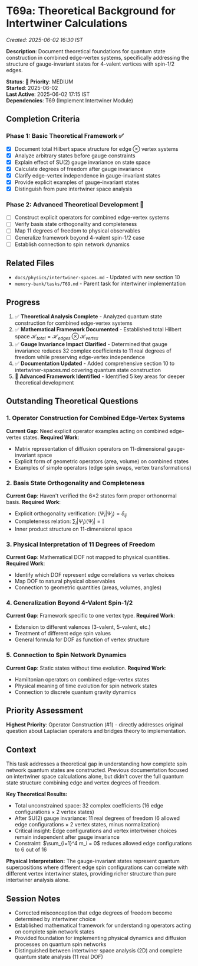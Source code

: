 # T69a: Theoretical Background for Intertwiner Calculations
*Created: 2025-06-02 16:30 IST*

**Description**: Document theoretical foundations for quantum state construction in combined edge-vertex systems, specifically addressing the structure of gauge-invariant states for 4-valent vertices with spin-1/2 edges.

**Status**: 🔄 **Priority**: MEDIUM  
**Started**: 2025-06-02  
**Last Active**: 2025-06-02 17:15 IST  
**Dependencies**: T69 (Implement Intertwiner Module)

## Completion Criteria
### Phase 1: Basic Theoretical Framework ✅
- [x] Document total Hilbert space structure for edge ⊗ vertex systems
- [x] Analyze arbitrary states before gauge constraints
- [x] Explain effect of SU(2) gauge invariance on state space
- [x] Calculate degrees of freedom after gauge invariance
- [x] Clarify edge-vertex independence in gauge-invariant states
- [x] Provide explicit examples of gauge-invariant states
- [x] Distinguish from pure intertwiner space analysis

### Phase 2: Advanced Theoretical Development 🔄
- [ ] Construct explicit operators for combined edge-vertex systems
- [ ] Verify basis state orthogonality and completeness
- [ ] Map 11 degrees of freedom to physical observables
- [ ] Generalize framework beyond 4-valent spin-1/2 case
- [ ] Establish connection to spin network dynamics

## Related Files
- `docs/physics/intertwiner-spaces.md` - Updated with new section 10
- `memory-bank/tasks/T69.md` - Parent task for intertwiner implementation

## Progress
1. ✅ **Theoretical Analysis Complete** - Analyzed quantum state construction for combined edge-vertex systems
2. ✅ **Mathematical Framework Documented** - Established total Hilbert space $\mathcal{H}_{total} = \mathcal{H}_{edges} \otimes \mathcal{H}_{vertex}$
3. ✅ **Gauge Invariance Impact Clarified** - Determined that gauge invariance reduces 32 complex coefficients to 11 real degrees of freedom while preserving edge-vertex independence
4. ✅ **Documentation Updated** - Added comprehensive section 10 to intertwiner-spaces.md covering quantum state construction
5. 🔄 **Advanced Framework Identified** - Identified 5 key areas for deeper theoretical development

## Outstanding Theoretical Questions

### 1. Operator Construction for Combined Edge-Vertex Systems
**Current Gap**: Need explicit operator examples acting on combined edge-vertex states.
**Required Work**:
- Matrix representation of diffusion operators on 11-dimensional gauge-invariant space
- Explicit form of geometric operators (area, volume) on combined states
- Examples of simple operators (edge spin swaps, vertex transformations)

### 2. Basis State Orthogonality and Completeness
**Current Gap**: Haven't verified the 6×2 states form proper orthonormal basis.
**Required Work**:
- Explicit orthogonality verification: $\langle\Psi_i|\Psi_j\rangle = \delta_{ij}$
- Completeness relation: $\sum_i |\Psi_i\rangle\langle\Psi_i| = \mathbb{I}$
- Inner product structure on 11-dimensional space

### 3. Physical Interpretation of 11 Degrees of Freedom
**Current Gap**: Mathematical DOF not mapped to physical quantities.
**Required Work**:
- Identify which DOF represent edge correlations vs vertex choices
- Map DOF to natural physical observables
- Connection to geometric quantities (areas, volumes, angles)

### 4. Generalization Beyond 4-Valent Spin-1/2
**Current Gap**: Framework specific to one vertex type.
**Required Work**:
- Extension to different valences (3-valent, 5-valent, etc.)
- Treatment of different edge spin values
- General formula for DOF as function of vertex structure

### 5. Connection to Spin Network Dynamics
**Current Gap**: Static states without time evolution.
**Required Work**:
- Hamiltonian operators on combined edge-vertex states
- Physical meaning of time evolution for spin network states
- Connection to discrete quantum gravity dynamics

## Priority Assessment
**Highest Priority**: Operator Construction (#1) - directly addresses original question about Laplacian operators and bridges theory to implementation.

## Context
This task addresses a theoretical gap in understanding how complete spin network quantum states are constructed. Previous documentation focused on intertwiner space calculations alone, but didn't cover the full quantum state structure combining edge and vertex degrees of freedom.

**Key Theoretical Results:**
- Total unconstrained space: 32 complex coefficients (16 edge configurations × 2 vertex states)
- After SU(2) gauge invariance: 11 real degrees of freedom (6 allowed edge configurations × 2 vertex states, minus normalization)
- Critical insight: Edge configurations and vertex intertwiner choices remain independent after gauge invariance
- Constraint: $\sum_{i=1}^4 m_i = 0$ reduces allowed edge configurations to 6 out of 16

**Physical Interpretation:**
The gauge-invariant states represent quantum superpositions where different edge spin configurations can correlate with different vertex intertwiner states, providing richer structure than pure intertwiner analysis alone.

## Session Notes
- Corrected misconception that edge degrees of freedom become determined by intertwiner choice
- Established mathematical framework for understanding operators acting on complete spin network states
- Provided foundation for implementing physical dynamics and diffusion processes on quantum spin networks
- Distinguished between intertwiner space analysis (2D) and complete quantum state analysis (11 real DOF)
